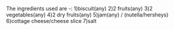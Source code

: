 The ingredients used are -:  1)biscuit(any)
                             2)2 fruits(any)
                             3)2 vegetables(any)
                             4)2 dry fruits(any)
                             5)jam(any) / (nutella/hersheys)
                             6)cottage cheese/cheese slice
                             7)salt
